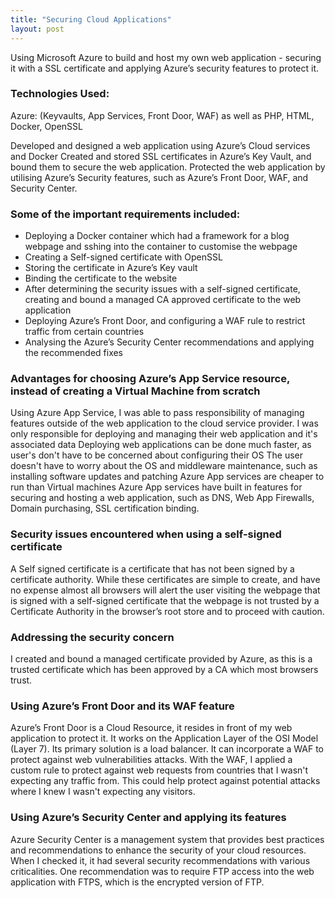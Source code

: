 ```yaml
---
title: "Securing Cloud Applications"
layout: post
---
```


Using Microsoft Azure to build and host my own web application - securing it with a SSL certificate and applying Azure’s security features to protect it. 


 
### Technologies Used: 
 
Azure: (Keyvaults, App Services, Front Door, WAF) as well as PHP, HTML, Docker, OpenSSL
 
Developed and designed a web application using Azure’s Cloud services and Docker
Created and stored SSL certificates in Azure’s Key Vault, and bound them to secure the web application.
Protected the web application by utilising Azure’s Security features, such as Azure’s Front Door, WAF, and Security Center.

### Some of the important requirements included:
 
* Deploying a Docker container which had a framework for a blog webpage and sshing into the container to customise the webpage
* Creating a Self-signed certificate with OpenSSL 
* Storing the certificate in Azure’s Key vault
* Binding the certificate to the website
* After determining the security issues with a self-signed certificate, creating and bound a managed CA approved certificate to the web application
* Deploying Azure’s Front Door, and configuring a WAF rule to restrict traffic from certain countries
* Analysing the Azure’s Security Center recommendations and applying the recommended fixes
 
### Advantages for choosing Azure’s App Service resource, instead of creating a Virtual Machine from scratch
 
Using Azure App Service, I was able to pass responsibility of managing features outside of the web application to the cloud service provider. I was only responsible for deploying and managing their web application and it's associated data
Deploying web applications can be done much faster, as user's don't have to be concerned about configuring their OS
The user doesn't have to worry about the OS and middleware maintenance, such as installing software updates and patching
Azure App services are cheaper to run than Virtual machines
Azure App services have built in features for securing and hosting a web application, such as DNS, Web App Firewalls, Domain purchasing, SSL certification binding.
 
### Security issues encountered when using a self-signed certificate
 
A Self signed certificate is a certificate that has not been signed by a certificate authority. While these certificates are simple to create, and have no expense almost all browsers will alert the user visiting the webpage that is signed with a self-signed certificate that the webpage is not trusted by a Certificate Authority in the browser’s root store and to proceed with caution. 
 
### Addressing the security concern
 
I created and bound a managed certificate provided by Azure, as this is a trusted certificate which has been approved by a CA which most browsers trust.
 
### Using Azure’s Front Door and its WAF feature
 
Azure’s Front Door is a  Cloud Resource, it resides in front of my web application to protect it. It works on the Application Layer of the OSI Model (Layer 7). Its primary solution is a load balancer. It can incorporate a WAF to protect against web vulnerabilities attacks. With the WAF, I applied a custom rule to protect against web requests from countries that I wasn't expecting any traffic from. This could help protect against potential attacks where I knew I wasn't expecting any visitors.
 
### Using Azure’s Security Center and applying its features
 
Azure Security Center is a management system that provides best practices and   recommendations to enhance the security of your cloud resources. When I checked it, it had several security recommendations with various criticalities. One recommendation was to require FTP access into the web application with FTPS, which is the encrypted version of FTP.
